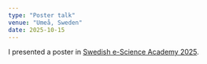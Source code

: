 ```yaml
---
type: "Poster talk"
venue: "Umeå, Sweden"
date: 2025-10-15
---
```


I presented a poster in [Swedish e-Science Academy 2025]([https://sites.google.com/site/klwuhomepage/](https://www.essenceofescience.se/w/es/en/calendar/archive/2025-10-15-swedish-e-science-academy-2025)).
